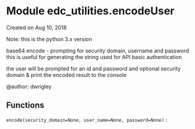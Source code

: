 Module edc_utilities.encodeUser
===============================
Created on Aug 10, 2018

Note:  this is the python 3.x version

base64 encode - prompting for security domain, username and password
this is useful for generating the string used for API basic authentication

the user will be prompted for an id and password and optional security domain
& print the encoded result to the console

@author: dwrigley

Functions
---------

    
`encode(security_domain=None, user_name=None, password=None)`
:
